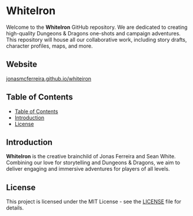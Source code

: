 # WhiteIron

Welcome to the **WhiteIron** GitHub repository. We are dedicated to creating high-quality Dungeons & Dragons one-shots and campaign adventures. This repository will house all our collaborative work, including story drafts, character profiles, maps, and more.

## Website

[jonasmcferreira.github.io/whiteiron](https://jonasmcferreira.github.io/whiteiron/)

## Table of Contents

- [Table of Contents](#table-of-contents)
- [Introduction](#introduction)
- [License](#license)

## Introduction

 **WhiteIron** is the creative brainchild of Jonas Ferreira and Sean White. Combining our love for storytelling and Dungeons & Dragons, we aim to deliver engaging and immersive adventures for players of all levels.

## License

This project is licensed under the MIT License - see the [LICENSE](LICENSE) file for details. 